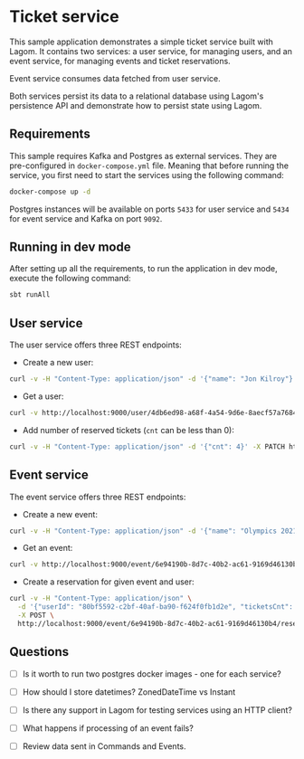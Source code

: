 # Ticket service

This sample application demonstrates a simple ticket service built with Lagom. It contains two services: a user service, for managing users, and an event service, for managing events and ticket reservations.

Event service consumes data fetched from user service.

Both services persist its data to a relational database using Lagom's persistence API and demonstrate how to persist state using Lagom.

## Requirements

This sample requires Kafka and Postgres as external services. They are pre-configured in `docker-compose.yml` file. Meaning that before running the service, you first need to start the services using the following command:

```bash
docker-compose up -d
```

Postgres instances will be available on ports `5433` for user service and `5434` for event service and Kafka on port `9092`.

## Running in dev mode

After setting up all the requirements, to run the application in dev mode, execute the following command:

```bash
sbt runAll
```

## User service

The user service offers three REST endpoints:

* Create a new user:

```bash
curl -v -H "Content-Type: application/json" -d '{"name": "Jon Kilroy"}' -X POST http://localhost:9000/user | jq .
```

* Get a user:

```bash
curl -v http://localhost:9000/user/4db6ed98-a68f-4a54-9d6e-8aecf57a7684 | jq .
```

* Add number of reserved tickets (`cnt` can be less than 0):

```bash
curl -v -H "Content-Type: application/json" -d '{"cnt": 4}' -X PATCH http://localhost:9000/user/4db6ed98-a68f-4a54-9d6e-8aecf57a7684 | jq .
```

## Event service

The event service offers three REST endpoints:

* Create a new event:

```bash
curl -v -H "Content-Type: application/json" -d '{"name": "Olympics 2021", "availableTickets": 30}' -X POST http://localhost:9000/event | jq .
```

* Get an event:

```bash
curl -v http://localhost:9000/event/6e94190b-8d7c-40b2-ac61-9169d46130b4 | jq .
```

* Create a reservation for given event and user:

```bash
curl -v -H "Content-Type: application/json" \
  -d '{"userId": "80bf5592-c2bf-40af-ba90-f624f0fb1d2e", "ticketsCnt": 4, "reservationTime": "2020-12-03T10:15:30+01:00[Europe/Warsaw]"}' \
  -X POST \
  http://localhost:9000/event/6e94190b-8d7c-40b2-ac61-9169d46130b4/reservation | jq .
```

## Questions

- [ ] Is it worth to run two postgres docker images - one for each service?
- [ ] How should I store datetimes? ZonedDateTime vs Instant
- [ ] Is there any support in Lagom for testing services using an HTTP client?
- [ ] What happens if processing of an event fails?
- [ ] Review data sent in Commands and Events.

